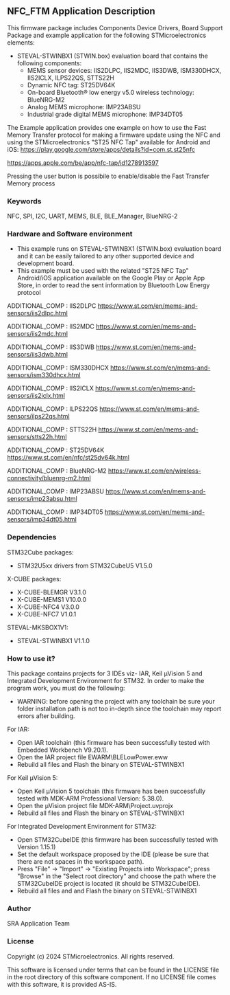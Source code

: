 ## <b>NFC_FTM Application Description</b>

This firmware package includes Components Device Drivers, Board Support Package and example application for the following STMicroelectronics elements:

  - STEVAL-STWINBX1 (STWIN.box) evaluation board that contains the following components:
      - MEMS sensor devices: IIS2DLPC, IIS2MDC, IIS3DWB, ISM330DHCX, IIS2ICLX, ILPS22QS, STTS22H
	  - Dynamic NFC tag: ST25DV64K
	  - On-board Bluetooth® low energy v5.0 wireless technology: BlueNRG-M2
	  - Analog MEMS microphone: IMP23ABSU
	  - Industrial grade digital MEMS microphone: IMP34DT05 
 
The Example application provides one example on how to use the Fast Memory Transfer protocol for making a firmware update using the NFC 
and using the STMicroelectronics "ST25 NFC Tap" available for Android and iOS:
https://play.google.com/store/apps/details?id=com.st.st25nfc

https://apps.apple.com/be/app/nfc-tap/id1278913597

Pressing the user button is possibile to enable/disable the Fast Transfer Memory process

### <b>Keywords</b>

NFC, SPI, I2C, UART, MEMS, BLE, BLE_Manager, BlueNRG-2

### <b>Hardware and Software environment</b>

- This example runs on STEVAL-STWINBX1 (STWIN.box) evaluation board and it can be easily tailored to any other supported device and development board.
- This example must be used with the related "ST25 NFC Tap" Android/iOS application available on the Google Play or Apple App Store, in order to read the sent information by Bluetooth Low Energy protocol

ADDITIONAL_COMP : IIS2DLPC https://www.st.com/en/mems-and-sensors/iis2dlpc.html

ADDITIONAL_COMP : IIS2MDC https://www.st.com/en/mems-and-sensors/iis2mdc.html

ADDITIONAL_COMP : IIS3DWB https://www.st.com/en/mems-and-sensors/iis3dwb.html

ADDITIONAL_COMP : ISM330DHCX https://www.st.com/en/mems-and-sensors/ism330dhcx.html

ADDITIONAL_COMP : IIS2ICLX https://www.st.com/en/mems-and-sensors/iis2iclx.html

ADDITIONAL_COMP : ILPS22QS https://www.st.com/en/mems-and-sensors/ilps22qs.html

ADDITIONAL_COMP : STTS22H https://www.st.com/en/mems-and-sensors/stts22h.html

ADDITIONAL_COMP : ST25DV64K https://www.st.com/en/nfc/st25dv64k.html

ADDITIONAL_COMP : BlueNRG-M2 https://www.st.com/en/wireless-connectivity/bluenrg-m2.html

ADDITIONAL_COMP : IMP23ABSU https://www.st.com/en/mems-and-sensors/imp23absu.html

ADDITIONAL_COMP : IMP34DT05 https://www.st.com/en/mems-and-sensors/imp34dt05.html

### <b>Dependencies</b>

STM32Cube packages:

  - STM32U5xx drivers from STM32CubeU5 V1.5.0
  
X-CUBE packages:

  - X-CUBE-BLEMGR V3.1.0
  - X-CUBE-MEMS1 V10.0.0
  - X-CUBE-NFC4 V3.0.0
  - X-CUBE-NFC7 V1.0.1

STEVAL-MKSBOX1V1:

  - STEVAL-STWINBX1 V1.1.0

### <b>How to use it?</b>

This package contains projects for 3 IDEs viz- IAR, Keil µVision 5 and Integrated Development Environment for STM32.
In order to make the  program work, you must do the following:

 - WARNING: before opening the project with any toolchain be sure your folder
   installation path is not too in-depth since the toolchain may report errors
   after building.

For IAR:

 - Open IAR toolchain (this firmware has been successfully tested with Embedded Workbench V9.20.1).
 - Open the IAR project file EWARM\BLELowPower.eww
 - Rebuild all files and Flash the binary on STEVAL-STWINBX1

For Keil µVision 5:

 - Open Keil µVision 5 toolchain (this firmware has been successfully tested with MDK-ARM Professional Version: 5.38.0).
 - Open the µVision project file MDK-ARM\Project.uvprojx
 - Rebuild all files and Flash the binary on STEVAL-STWINBX1
		
For Integrated Development Environment for STM32:

 - Open STM32CubeIDE (this firmware has been successfully tested with Version 1.15.1)
 - Set the default workspace proposed by the IDE (please be sure that there are not spaces in the workspace path).
 - Press "File" -> "Import" -> "Existing Projects into Workspace"; press "Browse" in the "Select root directory" and choose the path where the STM32CubeIDE project is located (it should be STM32CubeIDE\).
 - Rebuild all files and and Flash the binary on STEVAL-STWINBX1
   
### <b>Author</b>

SRA Application Team

### <b>License</b>

Copyright (c) 2024 STMicroelectronics.
All rights reserved.

This software is licensed under terms that can be found in the LICENSE file
in the root directory of this software component.
If no LICENSE file comes with this software, it is provided AS-IS.
